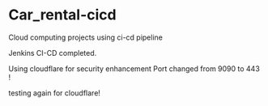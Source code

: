 # Car_rental-cicd
Cloud computing projects using ci-cd pipeline

Jenkins CI-CD completed.

Using cloudflare for security enhancement
Port changed from 9090 to 443 !

testing again for cloudflare!
